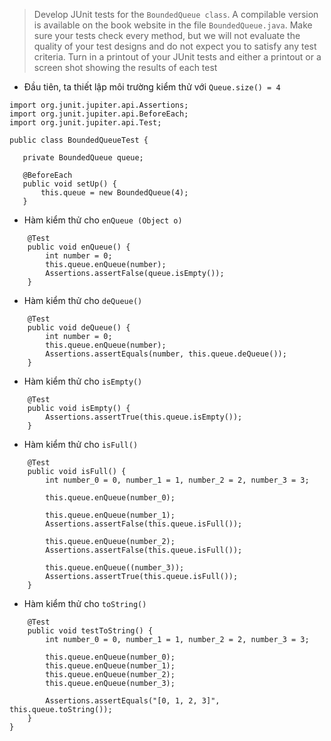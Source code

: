 >Develop JUnit tests for the ```BoundedQueue class```. A compilable
 version is available on the book website in the file
 ```BoundedQueue.java```. Make sure your tests check every method,
 but we will not evaluate the quality of your test designs and do not
 expect you to satisfy any test criteria. Turn in a printout of your
 JUnit tests and either a printout or a screen shot showing the results
 of each test

 - Đầu tiên, ta thiết lập môi trường kiểm thử với ```Queue.size() = 4```
 ```
import org.junit.jupiter.api.Assertions;
import org.junit.jupiter.api.BeforeEach;
import org.junit.jupiter.api.Test;

public class BoundedQueueTest {
    
    private BoundedQueue queue;

    @BeforeEach
    public void setUp() {
        this.queue = new BoundedQueue(4);
    }
```
- Hàm kiểm thử cho ```enQueue (Object o)```
```
    @Test
    public void enQueue() {
        int number = 0;
        this.queue.enQueue(number);
        Assertions.assertFalse(queue.isEmpty());
    }
```
- Hàm kiểm thử cho ```deQueue()```

```
    @Test
    public void deQueue() {
        int number = 0;
        this.queue.enQueue(number);
        Assertions.assertEquals(number, this.queue.deQueue());
    }
```

- Hàm kiểm thử cho ```isEmpty()```
```
    @Test
    public void isEmpty() {
        Assertions.assertTrue(this.queue.isEmpty());
    }
```

- Hàm kiểm thử cho ```isFull()```
```
    @Test
    public void isFull() {
        int number_0 = 0, number_1 = 1, number_2 = 2, number_3 = 3;

        this.queue.enQueue(number_0);

        this.queue.enQueue(number_1);
        Assertions.assertFalse(this.queue.isFull());

        this.queue.enQueue(number_2);
        Assertions.assertFalse(this.queue.isFull());

        this.queue.enQueue((number_3));
        Assertions.assertTrue(this.queue.isFull());
    }
```
- Hàm kiểm thử cho ```toString()```
```
    @Test
    public void testToString() {
        int number_0 = 0, number_1 = 1, number_2 = 2, number_3 = 3;

        this.queue.enQueue(number_0);
        this.queue.enQueue(number_1);
        this.queue.enQueue(number_2);
        this.queue.enQueue(number_3);

        Assertions.assertEquals("[0, 1, 2, 3]", this.queue.toString());
    }
}
```